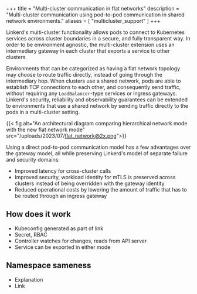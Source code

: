 +++
title = "Multi-cluster communication in flat networks"
description = "Multi-cluster communication using pod-to-pod communication in shared network environments."
aliases = [ "multicluster_support" ]
+++

Linkerd's multi-cluster functionality allows pods to connect to Kubernetes
services across cluster boundaries in a secure, and fully transparent way. In
order to be environment agnostic, the multi-cluster extension uses an
intermediary gateway in each cluster that exports a service to other clusters.

Environments that can be categorized as having a flat network topology may
choose to route traffic directly, instead of going through the intermediary
hop. When clusters use a shared network, pods are able to establish TCP
connections to each other, and consequently send traffic, without requiring any
`LoadBalancer`-type services or ingress gateways. Linkerd's security,
reliability and observability guarantees can be extended to environments that
use a shared network by sending traffic directly to the pods in a multi-cluster
setting.

{{< fig
  alt="An architectural diagram comparing hierarchical network mode with the new flat network mode"
  src="/uploads/2023/07/flat_network@2x.png">}}

Using a direct pod-to-pod communication model has a few advantages over the
gateway model, all while preserving Linkerd's model of separate failure and
security domains:

* Improved latency for cross-cluster calls
* Improved security, workload identity for mTLS is preserved across clusters
  instead of being overridden with the gateway identity
* Reduced operational costs by lowering the amount of traffic that has to be
  routed through an ingress gateway

## How does it work

- Kubeconfig generated as part of link
- Secret, RBAC
- Controller watches for changes, reads from API server
- Service can be exported in either mode

## Namespace sameness

- Explanation
- Link
